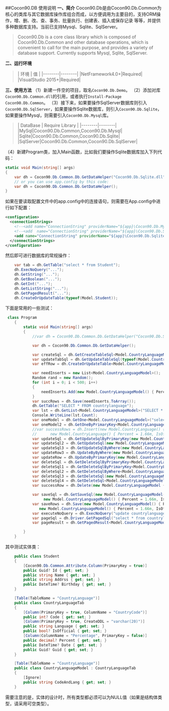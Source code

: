 ##Cocon90.DB 使用说明
**一、简介**
   Cocon90.Db是由Cocon90.Db.Common为核心的类库与其它数据库操作库组合而成，以方便调用为主要目的，支持ORM操作，增、删、改、查、事务、批量执行、创建表、插入或保存记录 等等，并提供多种数据库支持。当前已支持Mysql、Sqlite、SqlServer。
>Cocon90.Db is a core class library which is composed of Cocon90.Db.Common and other database operations, which is convenient to call for the main purpose, and provides a variety of database support. Currently supports Mysql, Sqlite, SqlServer.

**二、运行环境**

>| 环境 | 值 |
|--------|--------|
|NetFramework4.0+|Required|
|VisualStudio 2015+|Required|

**三、使用方法**
（1）新建一件空的项目，取名`Cocon90.Db.Demo`。
（2）添加对库`Cocon90.Db.Common.dll`的引用，或者执行`Install-Package Cocon90.Db.Common`。
（3）接下来，如果要操作SqlServer数据库则引入`Cocon90.Db.SqlServer`，如果要操作Sqlite数据库，则引入`Cocon90.Db.Sqlite`，如果要操作Mysql，则需要引入`Cocon90.Db.Mysql`库。

>| DataBase | Require Library |
|--------|--------|
|MySql|Cocon90.Db.Common,Cocon90.Db.Mysql|
|Sqlite|Cocon90.Db.Common,Cocon90.Db.Sqlite|
|SqlServer|Cocon90.Db.Common,Cocon90.Db.SqlServer|

（4）新建Program类，加入Main函数，比如我们要操作Sqlite数据库加入下列代码：
```C#
static void Main(string[] args)
{
 	var dh = Cocon90.Db.Common.Db.GetDataHelper("Cocon90.Db.Sqlite.dll", "Cocon90.Db.Sqlite.DbDriver", "D:\\mysqlite.db;");
    // or you can use app.config by this code:
    var dh = Cocon90.Db.Common.Db.GetDataHelper();
}
```
如果在要读取配置文件中的app.config中的连接语句，则需要在App.config中进行如下配置：

```xml
<configuration>
  <connectionStrings>
    <!--<add name="ConnectionString" providerName="${app}\Cocon90.Db.Mysql.dll|Cocon90.Db.Mysql.DbDriver" connectionString="Server=127.0.0.1;Port=3306;Database=world;Uid=root;Pwd=123456;"/>-->
    <!--<add  name="ConnectionString" providerName="${app}\Cocon90.Db.SqlServer.dll|Cocon90.Db.SqlServer.DbDriver" connectionString="Server=127.0.0.1;Database=world;Uid=sa;Pwd=123456;"/>-->
    <add name="ConnectionString" providerName="${app}\Cocon90.Db.Sqlite.dll|Cocon90.Db.Sqlite.DbDriver" connectionString="Data Source=${app}\SQLiteSpy.db3;"/>
  </connectionStrings>
</configuration>
```
然后即可进行数据库的常规操作：
```C#
    var tab = dh.GetTable("select * from Student");
    dh.ExecNoQuery("...");
    dh.GetString("...");
    dh.GetBoolean("...");
    dh.GetInt("...");
    dh.GetListString("...");
    dh.GetPagedResult("...");
    dh.CreateOrUpdateTable(typeof(Model.Student));
```

下面是常用的一些测试：
```C#
 class Program
    {
        static void Main(string[] args)
        {
            //var dh = Cocon90.Db.Common.Db.GetDataHelper("Cocon90.Db.Sqlite.dll", "Cocon90.Db.Sqlite.DbDriver", "D:\\Application\\DbTools\\sqliteSpy\\SQLiteSpy.db3;");

            var dh = Cocon90.Db.Common.Db.GetDataHelper();

            var createSql = dh.GetCreateTableSql<Model.CountryLanguageModel>();
            var updateTabSql = dh.GetUpdateTableSql(typeof(Model.CountryLanguageModel));
            var effRow = dh.CreateOrUpdateTable<Model.CountryLanguageModel>();

            var needInserts = new List<Model.CountryLanguageModel>();
            Random rand = new Random();
            for (int i = 0; i < 500; i++)
            {
                needInserts.Add(new Model.CountryLanguageModel() { Percent = (decimal)(rand.NextDouble() * 10), Date = DateTime.Now.AddDays(-1 * i), Guid = Guid.NewGuid(), IsOfficial = rand.Next(0, 2) > 0, Code = i, Language = "Lang_" + i });
            }
            var succRows = dh.Save(needInserts.ToArray());
            dh.GetTable("SELECT * FROM countrylanguage");
            var lst = dh.GetList<Model.CountryLanguageModel>("SELECT * FROM countrylanguage");
            Console.WriteLine(lst.Count);
            var oneModel = dh.GetOne<Model.CountryLanguageModel>("select * from countrylanguage");
            var oneModel2 = dh.GetOneByPrimaryKey<Model.CountryLanguageModel>(1, "Lang_1");
            //var successRows = dh.Insert(new Model.CountryLanguage() { Percent = 1.555m, IsOfficial = false, Code = 2, Language = "Lang" },
            //      new Model.CountryLanguage() { Percent = 1.66m, IsOfficial = true, Code = 3, Language = "Lang" });
            var updateSql = dh.GetUpdateSqlByPrimaryKey(new Model.CountryLanguageModel() { Percent = 9.9m }, true, "1=1 AND 2=2", 3, "Lang");
            var updateSql2 = dh.GetUpdateSql(new Model.CountryLanguageModel { Code = 3, Percent = 3.3m }, false, null);
            var updateSql3 = dh.GetUpdateSqlByWhere(new Model.CountryLanguageModel { Code = 3, Percent = 3.3m }, true, "Language='Lang'", new Common.Data.Params("@Name", "song"));
            var updateRow3 = dh.UpdateByByWhere(new Model.CountryLanguageModel { Percent = 3.3m }, true, "Language='Lang'");
            var updateRow = dh.UpdateByPrimaryKey(new Model.CountryLanguageModel { Percent = 4.5m }, true, null, 3, "Lang");
            var deleteSql = dh.GetDeleteSqlByPrimaryKey<Model.CountryLanguageModel>("1=1", 3, "Lang");
            var deleteSql1 = dh.GetDeleteSqlByPrimaryKey<Model.CountryLanguageModel>(null, 3, "Lang_111");
            var deleteSql2 = dh.GetDeleteSqlByWhere<Model.CountryLanguageModel>("Percentage=@Perc", new Common.Data.Params("Perc", 100));
            var deleteSql3 = dh.GetDeleteSql(new Model.CountryLanguageModel { Code = 3, Percent = 3.3m }, "1=@myParam", new Common.Data.Params("myParam", 1));
            var deleteSql4 = dh.GetDeleteSql<Model.CountryLanguageModel>(null, "1=@myParam", new Common.Data.Params("myParam", 1));
            var successRow = dh.Delete(new Model.CountryLanguageModel { Code = 3, Percent = 4.5m });

            var saveSql = dh.GetSaveSql(new Model.CountryLanguageModel() { Percent = 1.555m, IsOfficial = false, Code = 2, Language = "Lang" },
                 new Model.CountryLanguageModel() { Percent = 1.66m, IsOfficial = true, Code = 3, Language = "Lang" });
            var saveRows = dh.Save(new Model.CountryLanguageModel() { Percent = 1.555m, IsOfficial = false, Code = 2, Language = "Lang" },
               new Model.CountryLanguageModel() { Percent = 1.66m, IsOfficial = true, Code = 3, Language = "Lang" });
            var executeNoQuery = dh.ExecNoQuery("update countrylanguage set Percentage=4.4 where Percentage=@Percentage", new Model.CountryLanguageModel { Percent = 1.6m });
            var pageSql = dh.Driver.GetPagedSql("select * from countrylanguage", "CountryCode", true, 1, 10);
            var pageResult = dh.GetPagedResult<Model.CountryLanguageModel>("select * from countrylanguage", "countrycode", true, 1, 10);

        }
    }
```

其中测试实体类：

```C#
    public class Student
    {
        [Cocon90.Db.Common.Attribute.Column(PrimaryKey = true)]
        public Guid? Id { get; set; }
        public string Name { get; set; }
        public string Addrss { get; set; }
        public DateTime? Birthday { get; set; }
    }
```

```C#
    [Table(TableName = "CountryLanguage")]
    public class CountryLanguageTab
    {
        [Column(PrimaryKey = true, ColumnName = "CountryCode")]
        public int? Code { get; set; }
        [Column(PrimaryKey = true, CreateDDL = "varchar(20)")]
        public string Language { get; set; }
        public bool? IsOfficial { get; set; }
        [Column(ColumnName = "Percentage", PrimaryKey = false)]
        public decimal? Percent { get; set; }
        public DateTime? Date { get; set; }
        public Guid? Guid { get; set; }
    }

    [Table(TableName = "CountryLanguage")]
    public class CountryLanguageModel : CountryLanguageTab
    {
        [Ignore]
        public string CodeAndLang { get; set; }
    }
```

需要注意的是，实体的设计时，所有类型都必须可以为NULL值（如果是结构体类型，请采用可空类型）。